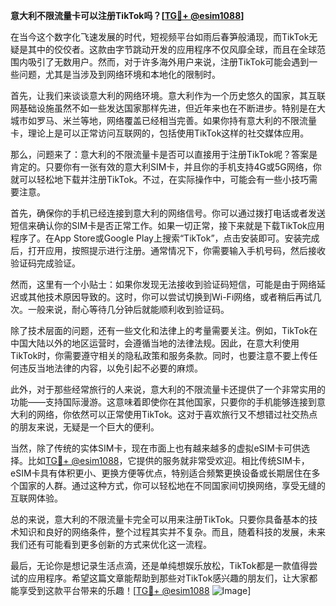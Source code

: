 **意大利不限流量卡可以注册TikTok吗？[[TG💪+ @esim1088](https://t.me/s/esim1088)]**

在当今这个数字化飞速发展的时代，短视频平台如雨后春笋般涌现，而TikTok无疑是其中的佼佼者。这款由字节跳动开发的应用程序不仅风靡全球，而且在全球范围内吸引了无数用户。然而，对于许多海外用户来说，注册TikTok可能会遇到一些问题，尤其是当涉及到网络环境和本地化的限制时。

首先，让我们来谈谈意大利的网络环境。意大利作为一个历史悠久的国家，其互联网基础设施虽然不如一些发达国家那样先进，但近年来也在不断进步。特别是在大城市如罗马、米兰等地，网络覆盖已经相当完善。如果你持有意大利的不限流量卡，理论上是可以正常访问互联网的，包括使用TikTok这样的社交媒体应用。

那么，问题来了：意大利的不限流量卡是否可以直接用于注册TikTok呢？答案是肯定的。只要你有一张有效的意大利SIM卡，并且你的手机支持4G或5G网络，你就可以轻松地下载并注册TikTok。不过，在实际操作中，可能会有一些小技巧需要注意。

首先，确保你的手机已经连接到意大利的网络信号。你可以通过拨打电话或者发送短信来确认你的SIM卡是否正常工作。如果一切正常，接下来就是下载TikTok应用程序了。在App Store或Google Play上搜索“TikTok”，点击安装即可。安装完成后，打开应用，按照提示进行注册。通常情况下，你需要输入手机号码，然后接收验证码完成验证。

然而，这里有一个小贴士：如果你发现无法接收到验证码短信，可能是由于网络延迟或其他技术原因导致的。这时，你可以尝试切换到Wi-Fi网络，或者稍后再试几次。一般来说，耐心等待几分钟后就能顺利收到验证码。

除了技术层面的问题，还有一些文化和法律上的考量需要关注。例如，TikTok在中国大陆以外的地区运营时，会遵循当地的法律法规。因此，在意大利使用TikTok时，你需要遵守相关的隐私政策和服务条款。同时，也要注意不要上传任何违反当地法律的内容，以免引起不必要的麻烦。

此外，对于那些经常旅行的人来说，意大利的不限流量卡还提供了一个非常实用的功能——支持国际漫游。这意味着即使你在其他国家，只要你的手机能够连接到意大利的网络，你依然可以正常使用TikTok。这对于喜欢旅行又不想错过社交热点的朋友来说，无疑是一个巨大的便利。

当然，除了传统的实体SIM卡，现在市面上也有越来越多的虚拟eSIM卡可供选择。比如[TG💪+ @esim1088](https://t.me/s/esim1088)，它提供的服务就非常受欢迎。相比传统SIM卡，eSIM卡具有体积更小、更换方便等优点，特别适合频繁更换设备或长期居住在多个国家的人群。通过这种方式，你可以轻松地在不同国家间切换网络，享受无缝的互联网体验。

总的来说，意大利的不限流量卡完全可以用来注册TikTok。只要你具备基本的技术知识和良好的网络条件，整个过程其实并不复杂。而且，随着科技的发展，未来我们还有可能看到更多创新的方式来优化这一流程。

最后，无论你是想记录生活点滴，还是单纯想娱乐放松，TikTok都是一款值得尝试的应用程序。希望这篇文章能帮助到那些对TikTok感兴趣的朋友们，让大家都能享受到这款平台带来的乐趣！[[TG💪+ @esim1088](https://t.me/s/esim1088) ![Image](https://i.postimg.cc/4NQfJmqS/Snipaste-2025-05-13-00-14-12.png)]